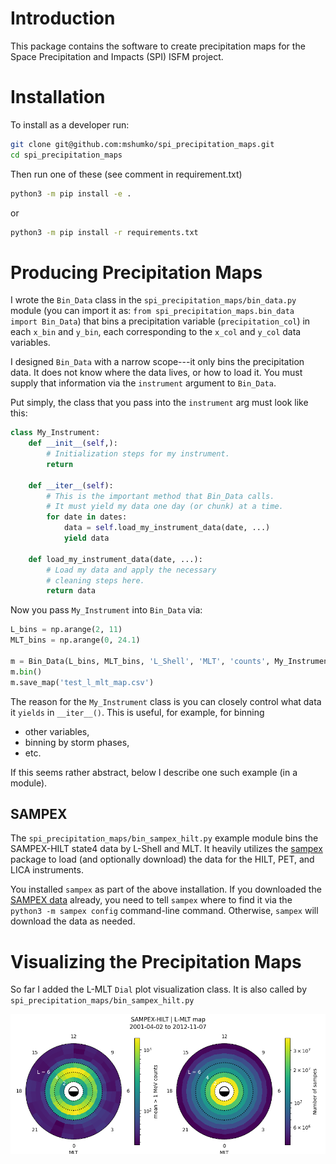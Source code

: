 # Introduction
This package contains the software to create precipitation maps for the Space Precipitation and Impacts (SPI) ISFM project.

# Installation
To install as a developer run:

```bash
git clone git@github.com:mshumko/spi_precipitation_maps.git
cd spi_precipitation_maps
```

Then run  one of these (see comment in requirement.txt)
```bash
python3 -m pip install -e .
```
or 
```bash
python3 -m pip install -r requirements.txt 
```

# Producing Precipitation Maps
I wrote the `Bin_Data` class in the `spi_precipitation_maps/bin_data.py` module (you can import it as: `from spi_precipitation_maps.bin_data import Bin_Data`) that bins a precipitation variable (`precipitation_col`) in each `x_bin` and `y_bin`, each corresponding to the `x_col` and `y_col` data variables.

I designed `Bin_Data` with a narrow scope---it only bins the precipitation data. It does not know where the data lives, or how to load it. You must supply that information via the `instrument` argument to `Bin_Data`. 

Put simply, the class that you pass into the `instrument` arg must look like this:

```python
class My_Instrument:
    def __init__(self,):
        # Initialization steps for my instrument.
        return

    def __iter__(self):
        # This is the important method that Bin_Data calls. 
        # It must yield my data one day (or chunk) at a time.
        for date in dates:
            data = self.load_my_instrument_data(date, ...)
            yield data
    
    def load_my_instrument_data(date, ...):
        # Load my data and apply the necessary 
        # cleaning steps here.
        return data
```

Now you pass `My_Instrument` into `Bin_Data` via:

```python
L_bins = np.arange(2, 11)
MLT_bins = np.arange(0, 24.1)

m = Bin_Data(L_bins, MLT_bins, 'L_Shell', 'MLT', 'counts', My_Instrument)
m.bin()
m.save_map('test_l_mlt_map.csv')
```
The reason for the `My_Instrument` class is you can closely control what data it `yields` in `__iter__()`. This is useful, for example, for binning
- other variables,
- binning by storm phases,
- etc.

If this seems rather abstract, below I describe one such example (in a module).

## SAMPEX
The `spi_precipitation_maps/bin_sampex_hilt.py` example module bins the SAMPEX-HILT state4 data by L-Shell and MLT. It heavily utilizes the [sampex](https://sampex.readthedocs.io/en/latest/) package to load (and optionally download) the data for the HILT, PET, and LICA instruments.

You installed `sampex` as part of the above installation. If you downloaded the [SAMPEX data](https://izw1.caltech.edu/sampex/DataCenter/data.html) already, you need to tell `sampex` where to find it via the `python3 -m sampex config` command-line command. Otherwise, `sampex` will download the data as needed.

# Visualizing the Precipitation Maps
So far I added the L-MLT `Dial` plot visualization class. It is also called by `spi_precipitation_maps/bin_sampex_hilt.py`

![Example SAMPEX-HILT map](example_sampex_l_mlt_map.png)